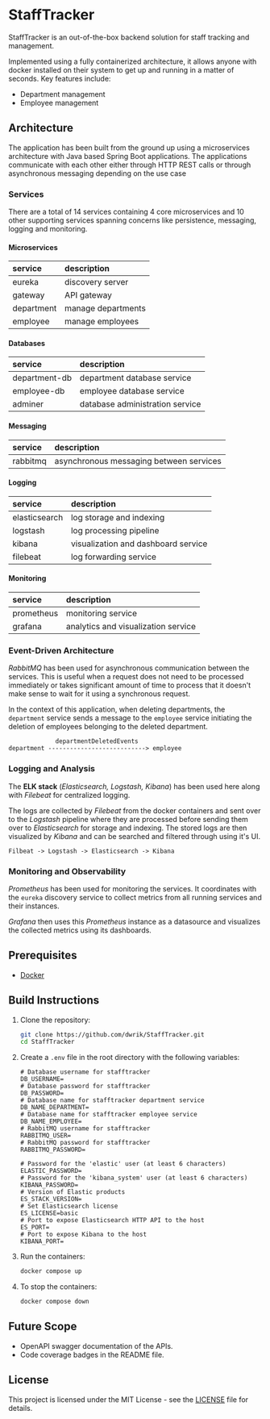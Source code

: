 # StaffTracker

StaffTracker is an out-of-the-box backend solution for staff tracking and management.

Implemented using a fully containerized architecture, it allows anyone with docker installed
on their system to get up and running in a matter of seconds. Key features include:
- Department management
- Employee management

## Architecture

The application has been built from the ground up using a microservices architecture with
Java based Spring Boot applications. The applications communicate with each other either through
HTTP REST calls or through asynchronous messaging depending on the use case

### Services

There are a total of 14 services containing 4 core microservices and 10 other supporting services
spanning concerns like persistence, messaging, logging and monitoring.

#### Microservices

| service    | description        |
|:-----------|:-------------------|
| eureka     | discovery server   |
| gateway    | API gateway        |
| department | manage departments |
| employee   | manage employees   |

#### Databases

| service       | description                     |
|:--------------|:--------------------------------|
| department-db | department database service     |
| employee-db   | employee database service       |
| adminer       | database administration service |

#### Messaging

| service  | description                             |
|:---------|:----------------------------------------|
| rabbitmq | asynchronous messaging between services |

#### Logging

| service       | description                         |
|:--------------|:------------------------------------|
| elasticsearch | log storage and indexing            |
| logstash      | log processing pipeline             |
| kibana        | visualization and dashboard service |
| filebeat      | log forwarding service              |

#### Monitoring

| service    | description                         |
|:-----------|:------------------------------------|
| prometheus | monitoring service                  |
| grafana    | analytics and visualization service |

### Event-Driven Architecture

*RabbitMQ* has been used for asynchronous communication between the services. This is useful
when a request does not need to be processed immediately or takes significant amount of time
to process that it doesn't make sense to wait for it using a synchronous request.

In the context of this application, when deleting departments, the `department` service sends a message
to the `employee` service initiating the deletion of employees belonging to the deleted department.

```text
             departmentDeletedEvents
department ---------------------------> employee
```

### Logging and Analysis

The **ELK stack** (*Elasticsearch, Logstash, Kibana*) has been used here along with *Filebeat* for centralized logging.

The logs are collected by *Filebeat* from the docker containers and sent over to the *Logstash* pipeline
where they are processed before sending them over to *Elasticsearch* for storage and indexing.
The stored logs are then visualized by *Kibana* and can be searched and filtered through using it's UI.

```text
Filbeat -> Logstash -> Elasticsearch -> Kibana
```

### Monitoring and Observability

*Prometheus* has been used for monitoring the services. It coordinates with the `eureka` discovery
service to collect metrics from all running services and their instances.

*Grafana* then uses this *Prometheus* instance as a datasource and visualizes the
collected metrics using its dashboards.

## Prerequisites

- [Docker](https://www.docker.com/)

## Build Instructions

1. Clone the repository:
    ```bash
    git clone https://github.com/dwrik/StaffTracker.git
    cd StaffTracker
    ```

2. Create a `.env` file in the root directory with the following variables:
    ```env
    # Database username for stafftracker
    DB_USERNAME=
    # Database password for stafftracker
    DB_PASSWORD=
    # Database name for stafftracker department service
    DB_NAME_DEPARTMENT=
    # Database name for stafftracker employee service
    DB_NAME_EMPLOYEE=
    # RabbitMQ username for stafftracker
    RABBITMQ_USER=
    # RabbitMQ password for stafftracker
    RABBITMQ_PASSWORD=

    # Password for the 'elastic' user (at least 6 characters)
    ELASTIC_PASSWORD=
    # Password for the 'kibana_system' user (at least 6 characters)
    KIBANA_PASSWORD=
    # Version of Elastic products
    ES_STACK_VERSION=
    # Set Elasticsearch license
    ES_LICENSE=basic
    # Port to expose Elasticsearch HTTP API to the host
    ES_PORT=
    # Port to expose Kibana to the host
    KIBANA_PORT=
    ```

3. Run the containers:
    ```bash
    docker compose up
    ```

4. To stop the containers:
    ```bash
    docker compose down
    ```

## Future Scope

- OpenAPI swagger documentation of the APIs.
- Code coverage badges in the README file.

## License

This project is licensed under the MIT License - see the [LICENSE](LICENSE) file for details.
